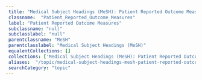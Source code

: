 ```yaml
--- 
 title: "Medical Subject Headings (MeSH): Patient Reported Outcome Measures" 
 classname:  "Patient_Reported_Outcome_Measures" 
 label: "Patient Reported Outcome Measures" 
 subclassname: "null" 
 subclasslabel: "null" 
 parentclassname: "MeSH" 
 parentclasslabel: "Medical Subject Headings (MeSH)" 
 equalentCollections: [] 
 collections: ['Medical Subject Headings (MeSH): Patient Reported Outcome Measures']
 aliases:  "/topic/medical-subject-headings-mesh-patient-reported-outcome-measures"  
 searchCategory: "topic" 
---
```

